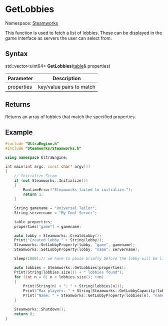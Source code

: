 # GetLobbies

Namespace: [Steamworks](Steamworks.md)

This function is used to fetch a list of lobbies. These can be displayed in the game interface as servers the user can select from.

## Syntax

std::vector<uint64\> **GetLobbies**([table](table)& properties)

| Parameter | Description |
|---|---|
| properties | key/value pairs to match |

## Returns

Returns an array of lobbies that match the specified properties.

## Example

```c++
#include "UltraEngine.h"
#include "Steamworks/Steamworks.h"

using namespace UltraEngine;

int main(int argc, const char* argv[])
{
    // Initialize Steam
    if (not Steamworks::Initialize())
    {
        RuntimeError("Steamworks failed to initialize.");
        return 1;
    }

    String gamename = "Universal Tailor";
    String servername = "My Cool Server";

    table properties;
    properties["game"] = gamename;

    auto lobby = Steamworks::CreateLobby();
    Print("Created lobby " + String(lobby));
    Steamworks::SetLobbyProperty(lobby, "game", gamename);
    Steamworks::SetLobbyProperty(lobby, "name", servername);

    Sleep(1000);// we have to pause briefly before the lobby will be listed in search results

    auto lobbies = Steamworks::GetLobbies(properties);
    Print(String(lobbies.size()) + " lobbies found");
    for (int n = 0; n < lobbies.size(); ++n)
    {
        Print(String(n) + ": " + String(lobbies[n]));
        Print("Max players: " + String(Steamworks::GetLobbyCapacity(lobbies[n])));
        Print("Name: " + Steamworks::GetLobbyProperty(lobbies[n], "name"));
    }

    Steamworks::Shutdown();
    return 0;
}
```
